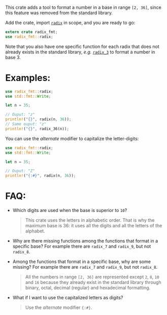 This crate adds a tool to format a number in a base
in range `[2, 36]`, since this feature was removed from the
standard library.

Add the crate, import [`radix`](fn.radix.html) in scope,
and you are ready to go:

```rust
extern crate radix_fmt;
use radix_fmt::radix;
```

Note that you also have one specific function for each radix that does not
already exists in the standard library, *e.g.* [`radix_3`](fn.radix_3.html)
to format a number in base 3.

# Examples:

```rust
use radix_fmt::radix;
use std::fmt::Write;

let n = 35;

// Ouput: "z"
println!("{}", radix(n, 36));
// Same ouput: "z"
println!("{}", radix_36(n));
```

You can use the *alternate* modifier to capitalize the letter-digits:

```rust
use radix_fmt::radix;
use std::fmt::Write;

let n = 35;

// Ouput: "Z"
println!("{:#}", radix(n, 36));
```

# FAQ:

* Which digits are used when the base is superior to `10`?

    > This crate uses the letters in alphabetic order. That is
    why the maximum base is 36: it uses all the digits and all
    the letters of the alphabet.

* Why are there missing functions among the functions that format in a specific base?
For example there are `radix_7` and `radix_9`, but not `radix_8`.
* Among the functions that format in a specific base, why are some missing?
For example there are `radix_7` and `radix_9`, but not `radix_8`.

    > All the numbers in range `[2, 36]` are represented except
    `2`, `8`, `10` and `16` because they already exist in the
    standard library through binary, octal, decimal (regular) and
    hexadecimal formatting.

* What if I want to use the capitalized letters as digits?

    > Use the *alternate* modifier `{:#}`.
